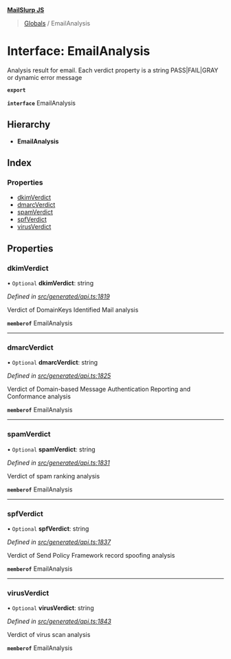 **[MailSlurp JS](../README.md)**

> [Globals](../README.md) / EmailAnalysis

# Interface: EmailAnalysis

Analysis result for email. Each verdict property is a string PASS|FAIL|GRAY or dynamic error message

**`export`** 

**`interface`** EmailAnalysis

## Hierarchy

* **EmailAnalysis**

## Index

### Properties

* [dkimVerdict](emailanalysis.md#dkimverdict)
* [dmarcVerdict](emailanalysis.md#dmarcverdict)
* [spamVerdict](emailanalysis.md#spamverdict)
* [spfVerdict](emailanalysis.md#spfverdict)
* [virusVerdict](emailanalysis.md#virusverdict)

## Properties

### dkimVerdict

• `Optional` **dkimVerdict**: string

*Defined in [src/generated/api.ts:1819](https://github.com/mailslurp/mailslurp-client/blob/eace919/src/generated/api.ts#L1819)*

Verdict of DomainKeys Identified Mail analysis

**`memberof`** EmailAnalysis

___

### dmarcVerdict

• `Optional` **dmarcVerdict**: string

*Defined in [src/generated/api.ts:1825](https://github.com/mailslurp/mailslurp-client/blob/eace919/src/generated/api.ts#L1825)*

Verdict of Domain-based Message Authentication Reporting and Conformance analysis

**`memberof`** EmailAnalysis

___

### spamVerdict

• `Optional` **spamVerdict**: string

*Defined in [src/generated/api.ts:1831](https://github.com/mailslurp/mailslurp-client/blob/eace919/src/generated/api.ts#L1831)*

Verdict of spam ranking analysis

**`memberof`** EmailAnalysis

___

### spfVerdict

• `Optional` **spfVerdict**: string

*Defined in [src/generated/api.ts:1837](https://github.com/mailslurp/mailslurp-client/blob/eace919/src/generated/api.ts#L1837)*

Verdict of Send Policy Framework record spoofing analysis

**`memberof`** EmailAnalysis

___

### virusVerdict

• `Optional` **virusVerdict**: string

*Defined in [src/generated/api.ts:1843](https://github.com/mailslurp/mailslurp-client/blob/eace919/src/generated/api.ts#L1843)*

Verdict of virus scan analysis

**`memberof`** EmailAnalysis
